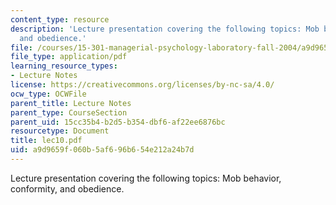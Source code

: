 ```yaml
---
content_type: resource
description: 'Lecture presentation covering the following topics: Mob behavior, conformity,
  and obedience.'
file: /courses/15-301-managerial-psychology-laboratory-fall-2004/a9d9659f060b5af696b654e212a24b7d_lec10.pdf
file_type: application/pdf
learning_resource_types:
- Lecture Notes
license: https://creativecommons.org/licenses/by-nc-sa/4.0/
ocw_type: OCWFile
parent_title: Lecture Notes
parent_type: CourseSection
parent_uid: 15cc35b4-b2d5-b354-dbf6-af22ee6876bc
resourcetype: Document
title: lec10.pdf
uid: a9d9659f-060b-5af6-96b6-54e212a24b7d
---
```

Lecture presentation covering the following topics: Mob behavior, conformity, and obedience.
